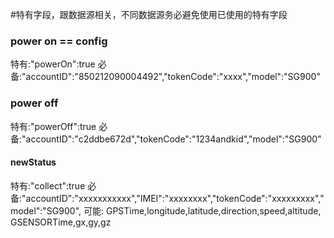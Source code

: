 #特有字段，跟数据源相关，不同数据源务必避免使用已使用的特有字段


### power on == config
特有:"powerOn":true
必备:"accountID":"850212090004492","tokenCode":"xxxx","model":"SG900"


### power off
特有:"powerOff":true
必备:"accountID":"c2ddbe672d","tokenCode":"1234andkid","model":"SG900"


#### newStatus
特有:"collect":true
必备:"accountID":"xxxxxxxxxxx","IMEI":"xxxxxxxx","tokenCode":"xxxxxxxxx","model":"SG900",
可能: GPSTime,longitude,latitude,direction,speed,altitude,
GSENSORTime,gx,gy,gz



